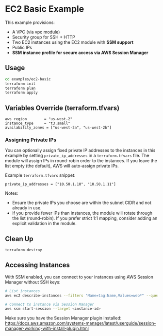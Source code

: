 # EC2 Basic Example

This example provisions:
- A VPC (via vpc module)
- Security group for SSH + HTTP
- Two EC2 instances using the EC2 module with **SSM support**
- Public IPs
- **SSM instance profile for secure access via AWS Session Manager**

## Usage
```bash
cd examples/ec2-basic
terraform init
terraform plan
terraform apply
```

## Variables Override (terraform.tfvars)
```hcl
aws_region        = "us-west-2"
instance_type     = "t3.small"
availability_zones = ["us-west-2a", "us-west-2b"]
```

### Assigning Private IPs

You can optionally assign fixed private IP addresses to the instances in this example by setting `private_ip_addresses` in a `terraform.tfvars` file. The module will assign IPs in round-robin order to the instances. If you leave the list empty (the default), AWS will auto-assign private IPs.

Example `terraform.tfvars` snippet:

```hcl
private_ip_addresses = ["10.50.1.10", "10.50.1.11"]
```

Notes:
- Ensure the private IPs you choose are within the subnet CIDR and not already in use.
- If you provide fewer IPs than instances, the module will rotate through the list (round-robin). If you prefer strict 1:1 mapping, consider adding an explicit validation in the module.

## Clean Up
```bash
terraform destroy
```

## Accessing Instances
With SSM enabled, you can connect to your instances using AWS Session Manager without SSH keys:

```bash
# List instances
aws ec2 describe-instances --filters "Name=tag:Name,Values=web*" --query 'Reservations[*].Instances[*].[InstanceId,Tags[?Key==`Name`].Value|[0],State.Name]' --output table

# Connect to instance via Session Manager
aws ssm start-session --target <instance-id>
```

Make sure you have the Session Manager plugin installed: https://docs.aws.amazon.com/systems-manager/latest/userguide/session-manager-working-with-install-plugin.html

